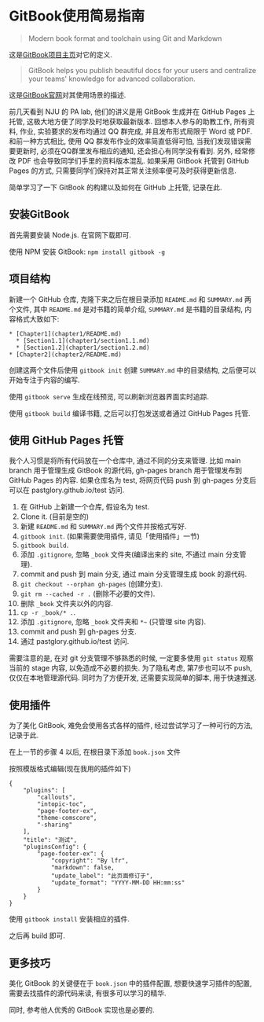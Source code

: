 # GitBook使用简易指南

> Modern book format and toolchain using Git and Markdown

这是[GitBook项目主页](https://github.com/GitbookIO/gitbook)对它的定义.

> GitBook helps you publish beautiful docs for your users and centralize your teams' knowledge for advanced collaboration. 

这是[GitBook官网](https://www.gitbook.com)对其使用场景的描述.

前几天看到 NJU 的 PA lab, 他们的讲义是用 GitBook 生成并在 GitHub Pages 上托管, 这极大地方便了同学及时地获取最新版本. 回想本人参与的助教工作, 所有资料, 作业, 实验要求的发布均通过 QQ 群完成, 并且发布形式局限于 Word 或 PDF. 和前一种方式相比, 使用 QQ 群发布作业的效率简直低得可怕, 当我们发现错误需要更新时, 必须在QQ群里发布相应的通知, 还会担心有同学没有看到. 另外, 经常修改 PDF 也会导致同学们手里的资料版本混乱. 如果采用 GitBook 托管到 GitHub Pages 的方式, 只需要同学们保持对其正常关注频率便可及时获得更新信息.

简单学习了一下 GitBook 的构建以及如何在 GitHub 上托管, 记录在此. 

## 安装GitBook

首先需要安装 Node.js. 在官网下载即可.

使用 NPM 安装 GitBook: `npm install gitbook -g`

## 项目结构

新建一个 GitHub 仓库, 克隆下来之后在根目录添加 `README.md` 和 `SUMMARY.md` 两个文件, 其中 `README.md` 是对书籍的简单介绍, `SUMMARY.md` 是书籍的目录结构, 内容格式大致如下:

```
* [Chapter1](chapter1/README.md)
  * [Section1.1](chapter1/section1.1.md)
  * [Section1.2](chapter1/section1.2.md)
* [Chapter2](chapter2/README.md)
```

创建这两个文件后使用 `gitbook init` 创建 `SUMMARY.md` 中的目录结构, 之后便可以开始专注于内容的编写.

使用 `gitbook serve` 生成在线预览, 可以刷新浏览器界面实时追踪.

使用 `gitbook build` 编译书籍, 之后可以打包发送或者通过 GitHub Pages 托管.

## 使用 GitHub Pages 托管

我个人习惯是将所有代码放在一个仓库中, 通过不同的分支来管理. 比如 main branch 用于管理生成 GitBook 的源代码, gh-pages branch 用于管理发布到 GitHub Pages 的内容. 如果仓库名为 test, 将网页代码 push 到 gh-pages 分支后可以在 pastglory.github.io/test 访问.

1. 在 GitHub 上新建一个仓库, 假设名为 test.
2. Clone it. (目前是空的)
3. 新建 `README.md` 和 `SUMMARY.md` 两个文件并按格式写好.
4. `gitbook init`. (如果需要使用插件, 请见「使用插件」一节)
5. `gitbook build`.
6. 添加 `.gitignore`, 忽略 `_book` 文件夹(编译出来的 site, 不通过 main 分支管理).
7. commit and push 到 main 分支, 通过 main 分支管理生成 book 的源代码.
8. `git checkout --orphan gh-pages` (创建分支).
9. `git rm --cached -r .` (删除不必要的文件).
10. 删除 `_book` 文件夹以外的内容.
11. `cp -r _book/* .`.
12. 添加 `.gitignore`, 忽略 `_book` 文件夹和 `*~` (只管理 site 内容).
13. commit and push 到 gh-pages 分支.
14. 通过 pastglory.github.io/test 访问.

需要注意的是, 在对 git 分支管理不够熟悉的时候, 一定要多使用 `git status` 观察当前的 stage 内容, 以免造成不必要的损失. 为了隐私考虑, 第7步也可以不 push, 仅仅在本地管理源代码. 
同时为了方便开发, 还需要实现简单的脚本, 用于快速推送.

## 使用插件

为了美化 GitBook, 难免会使用各式各样的插件, 经过尝试学习了一种可行的方法, 记录于此.

在上一节的步骤 4 以后, 在根目录下添加 `book.json` 文件 

按照模版格式编辑(现在我用的插件如下)

```
{
    "plugins": [
        "callouts",
        "intopic-toc",
        "page-footer-ex",
        "theme-comscore",
        "-sharing"
    ],
    "title": "测试",
    "pluginsConfig": {
        "page-footer-ex": {
            "copyright": "By lfr",
            "markdown": false,
            "update_label": "此页面修订于",
            "update_format": "YYYY-MM-DD HH:mm:ss"
        }
    }
}
```

使用 `gitbook install` 安装相应的插件.

之后再 build 即可.

## 更多技巧

美化 GitBook 的关键便在于 `book.json` 中的插件配置, 想要快速学习插件的配置, 需要去找插件的源代码来读, 有很多可以学习的精华. 

同时, 参考他人优秀的 GitBook 实现也是必要的.
